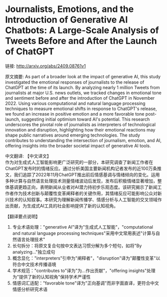 # Journalists, Emotions, and the Introduction of Generative AI Chatbots: A Large-Scale Analysis of Tweets Before and After the Launch of ChatGPT

链接: http://arxiv.org/abs/2409.08761v1

原文摘要:
As part of a broader look at the impact of generative AI, this study
investigated the emotional responses of journalists to the release of ChatGPT
at the time of its launch. By analyzing nearly 1 million Tweets from
journalists at major U.S. news outlets, we tracked changes in emotional tone
and sentiment before and after the introduction of ChatGPT in November 2022.
Using various computational and natural language processing techniques to
measure emotional shifts in response to ChatGPT's release, we found an increase
in positive emotion and a more favorable tone post-launch, suggesting initial
optimism toward AI's potential. This research underscores the pivotal role of
journalists as interpreters of technological innovation and disruption,
highlighting how their emotional reactions may shape public narratives around
emerging technologies. The study contributes to understanding the intersection
of journalism, emotion, and AI, offering insights into the broader societal
impact of generative AI tools.

中文翻译:
【中文译文】  
作为对生成式人工智能影响更广泛研究的一部分，本研究调查了新闻工作者在ChatGPT发布时的情绪反应。通过分析美国主要新闻机构记者发布的近100万条推文，我们追踪了2022年11月ChatGPT推出前后情感基调与情绪倾向的变化。运用多种计算与自然语言处理技术测量情绪波动后发现，发布后积极情绪显著增加，整体基调更趋正向，表明新闻从业者对AI潜力持初步乐观态度。该研究揭示了新闻工作者作为技术创新与颠覆性变革阐释者的关键作用，其情绪反应可能影响公众对新兴技术的认知叙事。本研究为理解新闻传播学、情感分析与人工智能的交叉领域作出贡献，为生成式AI工具的社会影响提供了新的认知视角。  

【翻译要点说明】  
1. 专业术语处理："generative AI"译为"生成式人工智能"，"computational and natural language processing techniques"采用中文常用表述"计算与自然语言处理技术"  
2. 长句拆分：将原文复合句按中文表达习惯分解为多个短句，如将"By analyzing..."独立成句  
3. 概念显化："interpreters"引申为"阐释者"，"disruption"译为"颠覆性变革"以符合中文技术传播语境  
4. 学术规范："contributes to"译为"为...作出贡献"，"offering insights"处理为"提供了新的认知视角"保持学术严谨性  
5. 情感词汇适配："favorable tone"译为"正向基调"而非字面直译，更符合中文情感分析研究术语
